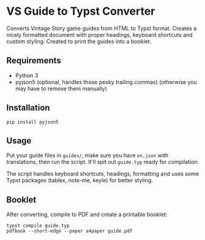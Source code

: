 # VS Guide to Typst Converter
Converts Vintage Story game guides from HTML to Typst format. Creates a nicely formatted document with proper headings, keyboard shortcuts and custom styling. Created to print the guides into a booklet.

## Requirements
- Python 3
- pyjson5 (optional, handles those pesky trailing commas) (otherwise you may have to remove them manually)

## Installation
```
pip install pyjson5
```

## Usage
Put your guide files in `guides/`, make sure you have `en.json` with translations, then run the script. It'll spit out `guide.typ` ready for compilation.

The script handles keyboard shortcuts, headings, formatting and uses some Typst packages (tablex, note-me, keyle) for better styling.

## Booklet
After converting, compile to PDF and create a printable booklet:
```
typst compile guide.typ
pdfbook --short-edge --paper a4paper guide.pdf
```
